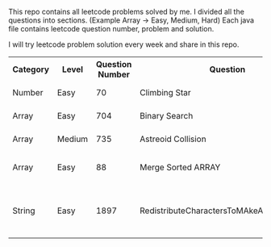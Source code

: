 This repo contains all leetcode problems solved by me. I divided all the questions into sections. (Example Array -> Easy, Medium, Hard) 
Each java file contains leetcode question number, problem and solution.

I will try leetcode problem solution every week and share in this repo. 


<table>
  <tr>
    <th>Category</th>
    <th>Level</th>
    <th>Question Number</th>
    <th>Question</th>
    <th>Java Link</th>
    <th>Leetcode Link</th>
  </tr>
  <tr>
    <td>Number</td>
    <td>Easy</td>
    <td>70</td>
    <td>Climbing Star</td>
    <td><a href="https://github.com/umiitkose/LeetCodeExample/blob/master/src/main/java/com/umiitkose/number/easy/quiz70/ClimbingStar.java" target="_blank">ClimbingStar.java</td>
    <td><a href="https://leetcode.com/problems/climbing-stairs" target="_blank">Climbing Star</a></td>
  </tr>
  <tr>
    <td>Array</td>
    <td>Easy</td>
    <td>704</td>
    <td>Binary Search</td>
    <td><a href="https://github.com/umiitkose/LeetCodeExample/blob/master/src/main/java/com/umiitkose/array/easy/quiz704/BinarySearch.java" target="_blank">BinarySearch.java</td>
    <td><a href="https://leetcode.com/problems/binary-search/" target="_blank">Binary Search</td>
  </tr>
    <tr>
    <td>Array</td>
    <td>Medium</td>
    <td>735</td>
    <td>Astreoid Collision</td>
    <td><a href="https://github.com/umiitkose/LeetCodeExample/blob/master/src/main/java/com/umiitkose/array/medium/quiz735/AsteroidCollision.java" target="_blank">AstreoidCollision.java</td>
    <td><a href="https://leetcode.com/problems/asteroid-collision/" target="_blank">Astreoid Collision</td>
  </tr>
      <tr>
    <td>Array</td>
    <td>Easy</td>
    <td>88</td>
    <td>Merge Sorted ARRAY</td>
    <td><a href="https://github.com/umiitkose/LeetCodeExample/blob/master/src/main/java/com/umiitkose/array/easy/quiz88/MergeSortedArray.java" target="_blank">MergeSortedArray.java</td>
    <td><a href="https://leetcode.com/problems/merge-sorted-array/description/" target="_blank">Merge Sorted Array</td>
  </tr>
      <tr>
    <td>String</td>
    <td>Easy</td>
    <td>1897</td>
    <td>RedistributeCharactersToMAkeAllStringsEqual</td>
    <td><a href="https://github.com/umiitkose/LeetCodeExample/blob/master/src/main/java/com/umiitkose/strings/easy/quiz1897/RedistributeCharactersToMakeAllStringsEqual.java" target="_blank">MergeSortedArray.java</td>
    <td><a href="https://leetcode.com/problems/redistribute-characters-to-make-all-strings-equal/" target="_blank">Redistribute Characters To MAke All Strings Equal</td>
  </tr>
  
    
</table>
